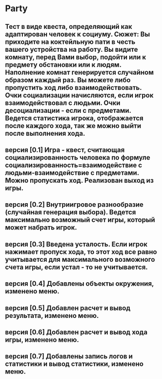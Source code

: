 # Party
Тест в виде квеста, определяющий как адаптирован человек к социуму.
Cюжет: Вы приходите на коктейльную пати в честь вашего устройства на работу.
Вы видите комнату, перед Вами выбор, подойти или к предмету обстановки или к людям. Наполнение комнат генерируется случайном образом каждый раз.
Вы можете либо пропустить ход либо взаимодействовать.
Очки социализации начисляются, если игрок взаимодействовал с людьми.
Очки десоциализации - если с предметами.
Ведется статистика игрока, отображается после каждого хода, так же можно выйти после выполнения хода.
------------------------------------
версия [0.1] Игра - квест, считающая социализированность человека по формуле социализированность=взаимодействие с людьми-взаимодействие с предметами.
Можно пропускать ход. Реализован выход из игры.
------------------------------------
версия [0.2] Внутриигровое разнообразие (случайная генерация выбора). Ведется максимально возможный счет игры, который может набрать игрок.
------------------------------------
версия [0.3] Введена усталость. Если игрок нажимает пропуск хода, то этот ход все равно учитывается для максимального возможного счета игры, если устал - то не учитывается.
------------------------------------
версия [0.4] Добавлены объекты окружения, изменено меню.		
-----------------------------
версия [0.5] Добавлен расчет и вывод результата, изменено меню.		
-----------------------------
версия [0.6] Добавлен расчет и вывод хода игры, изменено меню.		
-----------------------------
версия [0.7] Добавлены запись логов и статистики и вывод статистики, изменено меню.		
-----------------------------
